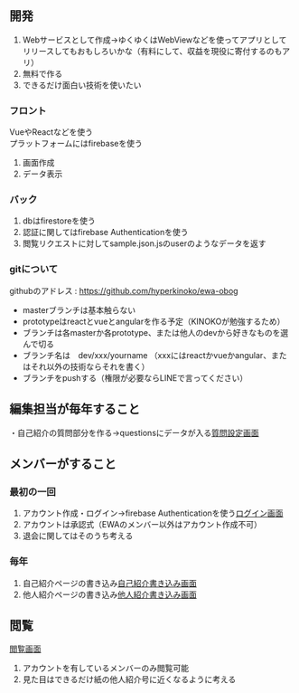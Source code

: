 ## 開発
1. Webサービスとして作成→ゆくゆくはWebViewなどを使ってアプリとしてリリースしてもおもしろいかな（有料にして、収益を現役に寄付するのもアリ）
2. 無料で作る
3. できるだけ面白い技術を使いたい

### フロント
VueやReactなどを使う  
プラットフォームにはfirebaseを使う

1. 画面作成
2. データ表示

### バック
1. dbはfirestoreを使う
2. 認証に関してはfirebase Authenticationを使う
3. 閲覧リクエストに対してsample.json.jsのuserのようなデータを返す


### gitについて
githubのアドレス : https://github.com/hyperkinoko/ewa-obog

* masterブランチは基本触らない
* prototypeはreactとvueとangularを作る予定（KINOKOが勉強するため）
* ブランチは各masterか各prototype、または他人のdevから好きなものを選んで切る
* ブランチ名は　dev/xxx/yourname （xxxにはreactかvueかangular、またはそれ以外の技術ならそれを書く）
* ブランチをpushする（権限が必要ならLINEで言ってください）


## 編集担当が毎年すること
・自己紹介の質問部分を作る→questionsにデータが入る[質問設定画面]()


## メンバーがすること

### 最初の一回
1. アカウント作成・ログイン→firebase Authenticationを使う[ログイン画面]()
2. アカウントは承認式（EWAのメンバー以外はアカウント作成不可）
3. 退会に関してはそのうち考える

### 毎年
1. 自己紹介ページの書き込み[自己紹介書き込み画面]()
2. 他人紹介ページの書き込み[他人紹介書き込み画面]()


## 閲覧
[閲覧画面]()
1. アカウントを有しているメンバーのみ閲覧可能
2. 見た目はできるだけ紙の他人紹介号に近くなるように考える
